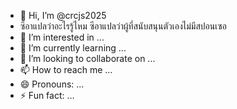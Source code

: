 - 👋 Hi, I’m @crcjs2025
- ซีอาแปลว่าอะไรรู้ไหม  ซีอาแปลว่าผู้ที่สนับสนุนตัวเองไม่มีสปอนเซอ
- 👀 I’m interested in ...
- 🌱 I’m currently learning ...
- 💞️ I’m looking to collaborate on ...
- 📫 How to reach me ...
- 😄 Pronouns: ...
- ⚡ Fun fact: ...

<!---
crcjs2025/crcjs2025 is a ✨ special ✨ repository because its `README.md` (this file) appears on your GitHub profile.
You can click the Preview link to take a look at your changes.
--->
